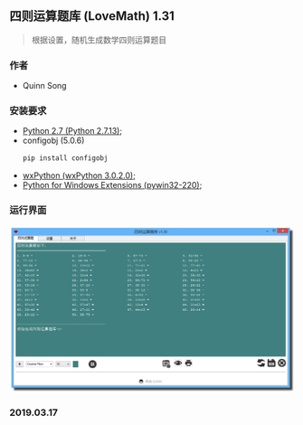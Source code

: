 ## 四则运算题库 (LoveMath) 1.31
> 根据设置，随机生成数学四则运算题目

### 作者
- Quinn Song

### 安装要求

- [Python 2.7 (Python 2.7.13)](https://www.python.org/downloads/release/python-2713/);
- configobj (5.0.6)
    ```sh
    pip install configobj
	```
- [wxPython (wxPython 3.0.2.0)](https://sourceforge.net/projects/wxpython/files/wxPython/3.0.2.0/);
- [Python for Windows Extensions (pywin32-220)](https://sourceforge.net/projects/pywin32/files/pywin32/);

### 运行界面
![](https://github.com/QuinnSong/QesGen/blob/master/ui/LoveMath.png)


### 2019.03.17
